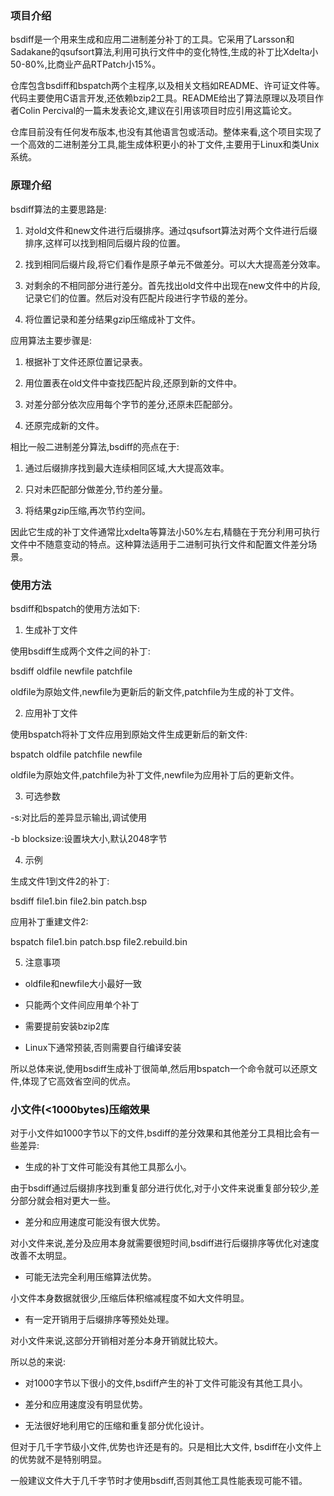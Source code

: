 ### 项目介绍

bsdiff是一个用来生成和应用二进制差分补丁的工具。它采用了Larsson和Sadakane的qsufsort算法,利用可执行文件中的变化特性,生成的补丁比Xdelta小50-80%,比商业产品RTPatch小15%。

仓库包含bsdiff和bspatch两个主程序,以及相关文档如README、许可证文件等。代码主要使用C语言开发,还依赖bzip2工具。README给出了算法原理以及项目作者Colin Percival的一篇未发表论文,建议在引用该项目时应引用这篇论文。

仓库目前没有任何发布版本,也没有其他语言包或活动。整体来看,这个项目实现了一个高效的二进制差分工具,能生成体积更小的补丁文件,主要用于Linux和类Unix系统。

### 原理介绍

bsdiff算法的主要思路是:

1. 对old文件和new文件进行后缀排序。通过qsufsort算法对两个文件进行后缀排序,这样可以找到相同后缀片段的位置。

2. 找到相同后缀片段,将它们看作是原子单元不做差分。可以大大提高差分效率。

3. 对剩余的不相同部分进行差分。首先找出old文件中出现在new文件中的片段,记录它们的位置。然后对没有匹配片段进行字节级的差分。

4. 将位置记录和差分结果gzip压缩成补丁文件。

应用算法主要步骤是:

1. 根据补丁文件还原位置记录表。

2. 用位置表在old文件中查找匹配片段,还原到新的文件中。

3. 对差分部分依次应用每个字节的差分,还原未匹配部分。

4. 还原完成新的文件。

相比一般二进制差分算法,bsdiff的亮点在于:

1. 通过后缀排序找到最大连续相同区域,大大提高效率。

2. 只对未匹配部分做差分,节约差分量。

3. 将结果gzip压缩,再次节约空间。

因此它生成的补丁文件通常比xdelta等算法小50%左右,精髓在于充分利用可执行文件中不随意变动的特点。这种算法适用于二进制可执行文件和配置文件差分场景。

### 使用方法

bsdiff和bspatch的使用方法如下:

1. 生成补丁文件

使用bsdiff生成两个文件之间的补丁:

bsdiff oldfile newfile patchfile

oldfile为原始文件,newfile为更新后的新文件,patchfile为生成的补丁文件。

2. 应用补丁文件

使用bspatch将补丁文件应用到原始文件生成更新后的新文件:

bspatch oldfile patchfile newfile

oldfile为原始文件,patchfile为补丁文件,newfile为应用补丁后的更新文件。

3. 可选参数

-s:对比后的差异显示输出,调试使用

-b blocksize:设置块大小,默认2048字节

4. 示例

生成文件1到文件2的补丁:

bsdiff file1.bin file2.bin patch.bsp

应用补丁重建文件2:

bspatch file1.bin patch.bsp file2.rebuild.bin

5. 注意事项

- oldfile和newfile大小最好一致

- 只能两个文件间应用单个补丁

- 需要提前安装bzip2库

- Linux下通常预装,否则需要自行编译安装

所以总体来说,使用bsdiff生成补丁很简单,然后用bspatch一个命令就可以还原文件,体现了它高效省空间的优点。

### 小文件(<1000bytes)压缩效果

对于小文件如1000字节以下的文件,bsdiff的差分效果和其他差分工具相比会有一些差异:

- 生成的补丁文件可能没有其他工具那么小。

由于bsdiff通过后缀排序找到重复部分进行优化,对于小文件来说重复部分较少,差分部分就会相对更大一些。

- 差分和应用速度可能没有很大优势。

对小文件来说,差分及应用本身就需要很短时间,bsdiff进行后缀排序等优化对速度改善不太明显。

- 可能无法完全利用压缩算法优势。

小文件本身数据就很少,压缩后体积缩减程度不如大文件明显。

- 有一定开销用于后缀排序等预处处理。

对小文件来说,这部分开销相对差分本身开销就比较大。

所以总的来说:

- 对1000字节以下很小的文件,bsdiff产生的补丁文件可能没有其他工具小。

- 差分和应用速度没有明显优势。

- 无法很好地利用它的压缩和重复部分优化设计。

但对于几千字节级小文件,优势也许还是有的。只是相比大文件, bsdiff在小文件上的优势就不是特别明显。

一般建议文件大于几千字节时才使用bsdiff,否则其他工具性能表现可能不错。